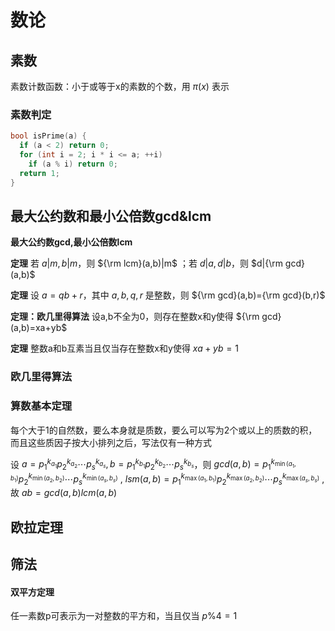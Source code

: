# 数论

## 素数

素数计数函数：小于或等于x的素数的个数，用 $\pi(x)$ 表示

### 素数判定

```c++
bool isPrime(a) {
  if (a < 2) return 0;
  for (int i = 2; i * i <= a; ++i)
    if (a % i) return 0;
  return 1;
}
```

## 最大公约数和最小公倍数gcd&lcm

**最大公约数gcd,最小公倍数lcm**

**定理** 若 $a|m,b|m$，则 ${\rm lcm}(a,b)|m$ ；若 $d|a,d|b$，则 $d|{\rm gcd}(a,b)$ 

**定理** 设 $a=qb+r$，其中 $a,b,q,r$ 是整数，则 ${\rm gcd}(a,b)={\rm gcd}(b,r)$ 

**定理：欧几里得算法** 设a,b不全为0，则存在整数x和y使得 ${\rm gcd}(a,b)=xa+yb$ 

**定理** 整数a和b互素当且仅当存在整数x和y使得 $xa+yb=1$ 

### 欧几里得算法

### 算数基本定理

每个大于1的自然数，要么本身就是质数，要么可以写为2个或以上的质数的积，而且这些质因子按大小排列之后，写法仅有一种方式

设 $a=p_1^{k_{a_1}}p_2^{k_{a_2}}\cdots p_s^{k_{a_s}},b=p_1^{k_{b_1}}p_2^{k_{b_2}}\cdots p_s^{k_{b_s}}$，则 $gcd(a,b)=p_1^{k_{\min(a_1,b_1)}}p_2^{k_{\min(a_2,b_2)}}\cdots p_s^{k_{\min(a_s,b_s)}}$ , $lsm(a,b)=p_1^{k_{\max(a_1,b_1)}}p_2^{k_{\max(a_2,b_2)}}\cdots p_s^{k_{\max(a_s,b_s)}}$ , 故 $ab=gcd(a,b)lcm(a,b)$ 

## 欧拉定理

## 筛法

#### 双平方定理

任一素数p可表示为一对整数的平方和，当且仅当 $p\%4=1$ 
